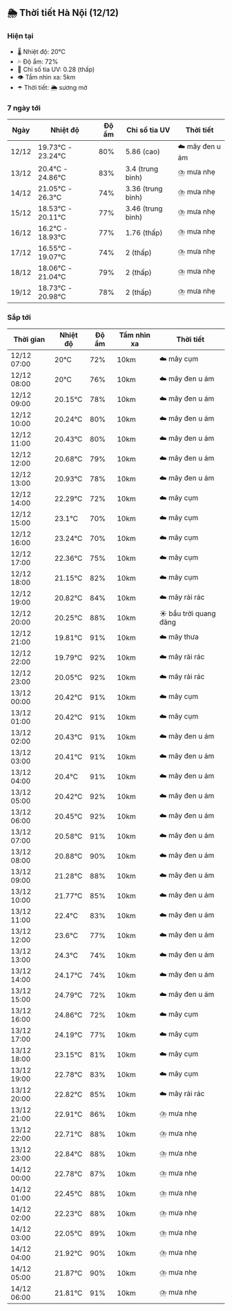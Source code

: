 ## 🌦️ Thời tiết Hà Nội (12/12)

### Hiện tại

- 🌡️ Nhiệt độ: 20℃
- 💦 Độ ẩm: 72%
- 🌟 Chỉ số tia UV: 0.28 (thấp)
- 👁️ Tầm nhìn xa: 5km
- ☂️ Thời tiết: 🌦️ sương mờ

### 7 ngày tới

| Ngày | Nhiệt độ | Độ ẩm | Chỉ số tia UV | Thời tiết |
| --- | --- | --- | --- | --- |
| 12/12 | 19.73℃ - 23.24℃ | 80% | 5.86 (cao) | ☁️ mây đen u ám |
| 13/12 | 20.4℃ - 24.86℃ | 83% | 3.4 (trung bình) | ⛈️ mưa nhẹ |
| 14/12 | 21.05℃ - 26.3℃ | 74% | 3.36 (trung bình) | ⛈️ mưa nhẹ |
| 15/12 | 18.53℃ - 20.11℃ | 77% | 3.46 (trung bình) | ⛈️ mưa nhẹ |
| 16/12 | 16.2℃ - 18.93℃ | 77% | 1.76 (thấp) | ⛈️ mưa nhẹ |
| 17/12 | 16.55℃ - 19.07℃ | 74% | 2 (thấp) | ⛈️ mưa nhẹ |
| 18/12 | 18.06℃ - 21.04℃ | 79% | 2 (thấp) | ⛈️ mưa nhẹ |
| 19/12 | 18.73℃ - 20.98℃ | 78% | 2 (thấp) | ⛈️ mưa nhẹ |

### Sắp tới

| Thời gian | Nhiệt độ | Độ ẩm | Tầm nhìn xa | Thời tiết |
| --- | --- | --- | --- | --- |
| 12/12 07:00 | 20℃ | 72% | 10km | ☁️ mây cụm |
| 12/12 08:00 | 20℃ | 76% | 10km | ☁️ mây đen u ám |
| 12/12 09:00 | 20.15℃ | 78% | 10km | ☁️ mây đen u ám |
| 12/12 10:00 | 20.24℃ | 80% | 10km | ☁️ mây đen u ám |
| 12/12 11:00 | 20.43℃ | 80% | 10km | ☁️ mây đen u ám |
| 12/12 12:00 | 20.68℃ | 79% | 10km | ☁️ mây đen u ám |
| 12/12 13:00 | 20.93℃ | 78% | 10km | ☁️ mây đen u ám |
| 12/12 14:00 | 22.29℃ | 72% | 10km | ☁️ mây cụm |
| 12/12 15:00 | 23.1℃ | 70% | 10km | ☁️ mây cụm |
| 12/12 16:00 | 23.24℃ | 70% | 10km | ☁️ mây cụm |
| 12/12 17:00 | 22.36℃ | 75% | 10km | ☁️ mây cụm |
| 12/12 18:00 | 21.15℃ | 82% | 10km | ☁️ mây cụm |
| 12/12 19:00 | 20.82℃ | 84% | 10km | ☁️ mây rải rác |
| 12/12 20:00 | 20.25℃ | 88% | 10km | ☀️ bầu trời quang đãng |
| 12/12 21:00 | 19.81℃ | 91% | 10km | ☁️ mây thưa |
| 12/12 22:00 | 19.79℃ | 92% | 10km | ☁️ mây rải rác |
| 12/12 23:00 | 20.05℃ | 92% | 10km | ☁️ mây rải rác |
| 13/12 00:00 | 20.42℃ | 91% | 10km | ☁️ mây cụm |
| 13/12 01:00 | 20.42℃ | 91% | 10km | ☁️ mây cụm |
| 13/12 02:00 | 20.43℃ | 91% | 10km | ☁️ mây đen u ám |
| 13/12 03:00 | 20.41℃ | 91% | 10km | ☁️ mây đen u ám |
| 13/12 04:00 | 20.4℃ | 91% | 10km | ☁️ mây đen u ám |
| 13/12 05:00 | 20.42℃ | 92% | 10km | ☁️ mây đen u ám |
| 13/12 06:00 | 20.45℃ | 92% | 10km | ☁️ mây đen u ám |
| 13/12 07:00 | 20.58℃ | 91% | 10km | ☁️ mây đen u ám |
| 13/12 08:00 | 20.88℃ | 90% | 10km | ☁️ mây đen u ám |
| 13/12 09:00 | 21.28℃ | 88% | 10km | ☁️ mây đen u ám |
| 13/12 10:00 | 21.77℃ | 85% | 10km | ☁️ mây đen u ám |
| 13/12 11:00 | 22.4℃ | 83% | 10km | ☁️ mây đen u ám |
| 13/12 12:00 | 23.6℃ | 77% | 10km | ☁️ mây đen u ám |
| 13/12 13:00 | 24.3℃ | 74% | 10km | ☁️ mây đen u ám |
| 13/12 14:00 | 24.17℃ | 74% | 10km | ☁️ mây đen u ám |
| 13/12 15:00 | 24.79℃ | 72% | 10km | ☁️ mây đen u ám |
| 13/12 16:00 | 24.86℃ | 72% | 10km | ☁️ mây cụm |
| 13/12 17:00 | 24.19℃ | 77% | 10km | ☁️ mây cụm |
| 13/12 18:00 | 23.15℃ | 81% | 10km | ☁️ mây cụm |
| 13/12 19:00 | 22.78℃ | 83% | 10km | ☁️ mây cụm |
| 13/12 20:00 | 22.82℃ | 85% | 10km | ☁️ mây rải rác |
| 13/12 21:00 | 22.91℃ | 86% | 10km | ⛈️ mưa nhẹ |
| 13/12 22:00 | 22.71℃ | 88% | 10km | ⛈️ mưa nhẹ |
| 13/12 23:00 | 22.84℃ | 88% | 10km | ⛈️ mưa nhẹ |
| 14/12 00:00 | 22.78℃ | 87% | 10km | ⛈️ mưa nhẹ |
| 14/12 01:00 | 22.45℃ | 88% | 10km | ⛈️ mưa nhẹ |
| 14/12 02:00 | 22.23℃ | 88% | 10km | ⛈️ mưa nhẹ |
| 14/12 03:00 | 22.05℃ | 89% | 10km | ⛈️ mưa nhẹ |
| 14/12 04:00 | 21.92℃ | 90% | 10km | ⛈️ mưa nhẹ |
| 14/12 05:00 | 21.87℃ | 90% | 10km | ⛈️ mưa nhẹ |
| 14/12 06:00 | 21.81℃ | 91% | 10km | ⛈️ mưa nhẹ |
